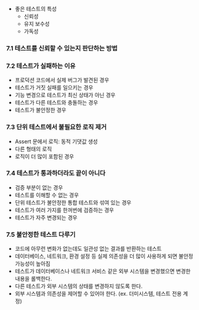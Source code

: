 * 좋은 테스트의 특성
	* 신뢰성
	* 유지 보수성
	* 가독성

### 7.1 테스트를 신뢰할 수 있는지 판단하는 방법
### 7.2 테스트가 실패하는 이유
* 프로덕션 코드에서 실제 버그가 발견된 경우
* 테스트가 거짓 실패를 일으키는 경우
* 기능 변경으로 테스트가 최신 상태가 아닌 경우
* 테스트가 다른 테스트와 충돌하는 경우
* 테스트가 불안정한 경우
### 7.3 단위 테스트에서 불필요한 로직 제거
* Assert 문에서 로직: 동적 기댓값 생성
* 다른 형태의 로직
* 로직이 더 많이 포함된 경우
### 7.4 테스트가 통과하더라도 끝이 아니다
- 검증 부분이 없는 경우
- 테스트를 이해할 수 없는 경우
- 단위 테스트가 불안정한 통합 테스트와 섞여 있는 경우
- 테스트가 여러 가지를 한꺼번에 검증하는 경우
- 테스트가 자주 변경되는 경우

### 7.5 불안정한 테스트 다루기
- 코드에 아무런 변화가 없는데도 일관성 없는 결과를 반환하는 테스트
- 데이터베이스, 네트워크, 환경 설정 등 실제 의존성을 더 많이 사용하게 되면 불안정 가능성이 높아짐
- 테스트가 데이터베이스나 네트워크 서비스 같은 외부 시스템을 변경했으면 변경한 내용을 롤백한다.
- 다른 테스트가 외부 시스템의 상태를 변경하지 않도록 한다.
- 외부 시스템과 의존성을 제어할 수 있어야 한다. (ex. 더미시스템, 테스트 전용 계정)